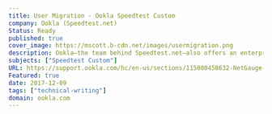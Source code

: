 ```yaml
---
title: User Migration - Ookla Speedtest Custom
company: Ookla (Speedtest.net)
Status: Ready
published: true
cover_image: https://mscott.b-cdn.net/images/usermigration.png
description: Ookla—the team behind Speedtest.net—also offers an enterprise version of their flagship software used to measure network performance between a client and server. During the transition from legacy Flash protocols to new HTML5/JavaScript APIs, I lead a small team of technical service contractors to assist with the increased workload from the transition.
subjects: ["Speedtest Custom"]
URL: https://support.ookla.com/hc/en-us/sections/115000458632-NetGauge-Migration
Featured: true
date: 2017-12-09
tags: ["technical-writing"]
domain: ookla.com
---
```


